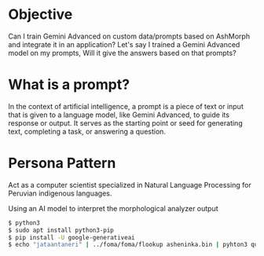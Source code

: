 Objective
==========

Can I train Gemini Advanced on custom data/prompts based on AshMorph and integrate it in an application?
Let's say I trained a Gemini Advanced model on my prompts, Will it give the answers based on that prompts?

What is a prompt?
=================

In the context of artificial intelligence, a prompt is a piece of text or input that is given to a language model, like Gemini Advanced, to guide its response or output. It serves as the starting point or seed for generating text, completing a task, or answering a question.

Persona Pattern
================

Act as a computer scientist specialized in Natural Language Processing for Peruvian indigenous languages.

Using an AI model to interpret the morphological analyzer output

```bash
$ python3
$ sudo apt install python3-pip
$ pip install -U google-generativeai
$ echo "jataantaneri" | ../foma/foma/flookup asheninka.bin | pyhton3 queryaimodel.py
```
